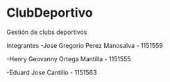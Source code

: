 # ClubDeportivo
Gestión de clubs deportivos

Integrantes 
-Jose Gregorio Perez Manosalva - 1151559

-Henry Geovanny Ortega Mantilla  - 1151555

-Eduard Jose Cantillo - 1151563
